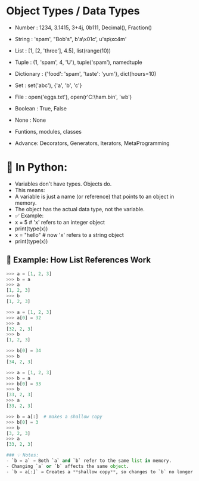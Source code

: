 # Object Types / Data Types

- Number : 1234, 3.1415, 3+4j, 0b111, Decimal(), Fraction()
- String : 'spam', "Bob's", b'a\x01c', u'sp\xc4m'
- List : [1, [2, 'three'], 4.5], list(range(10))
- Tuple : (1, 'spam', 4, 'U'), tuple('spam'), namedtuple
- Dictionary : {'food': 'spam', 'taste': 'yum'}, dict(hours=10)

- Set : set('abc'), {'a', 'b', 'c'}

- File : open('eggs.txt'), open(r'C:\ham.bin', 'wb')

- Boolean : True, False
- None : None
- Funtions, modules, classes

- Advance: Decorators, Generators, Iterators, MetaProgramming

# 🧠 In Python:
- Variables don't have types. Objects do.
- This means:
- A variable is just a name (or reference) that points to an object in memory.
- The object has the actual data type, not the variable.
- ✅ Example:
- x = 5          # 'x' refers to an integer object
- print(type(x))  
- x = "hello"     # now 'x' refers to a string object
- print(type(x))  

## 🔁 Example: How List References Work

```python
>>> a = [1, 2, 3]
>>> b = a
>>> a
[1, 2, 3]
>>> b
[1, 2, 3]

>>> a = [1, 2, 3]
>>> a[0] = 32
>>> a
[32, 2, 3]
>>> b
[1, 2, 3]

>>> b[0] = 34
>>> b
[34, 2, 3]

>>> a = [1, 2, 3]
>>> b = a
>>> b[0] = 33
>>> b
[33, 2, 3]
>>> a
[33, 2, 3]

>>> b = a[:]  # makes a shallow copy
>>> b[0] = 3
>>> b
[3, 2, 3]
>>> a
[33, 2, 3]

### 💡 Notes:
- `b = a` → Both `a` and `b` refer to the same list in memory.
- Changing `a` or `b` affects the same object.
- `b = a[:]` → Creates a **shallow copy**, so changes to `b` no longer affect `a`.